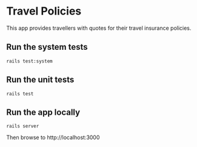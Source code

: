 # Travel Policies

This app provides travellers with quotes for their travel insurance policies.

## Run the system tests

```shell
rails test:system
```

## Run the unit tests

```shell
rails test
```

## Run the app locally

```shell
rails server
```

Then browse to http://localhost:3000
